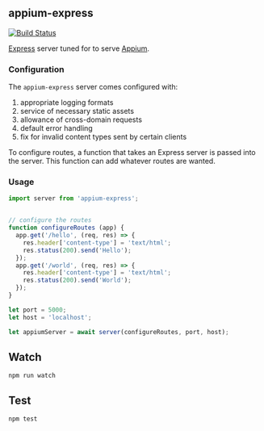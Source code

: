 ## appium-express

[![Build Status](https://travis-ci.org/appium/appium-express.svg)](https://travis-ci.org/appium/appium-express)

[Express](http://expressjs.com/) server tuned for to serve [Appium](http://appium.io/).


### Configuration

The `appium-express` server comes configured with:

1. appropriate logging formats
2. service of necessary static assets
3. allowance of cross-domain requests
4. default error handling
5. fix for invalid content types sent by certain clients

To configure routes, a function that takes an Express server is passed into the server. This function can add whatever routes are wanted.


### Usage

```js
import server from 'appium-express';


// configure the routes
function configureRoutes (app) {
  app.get('/hello', (req, res) => {
    res.header['content-type'] = 'text/html';
    res.status(200).send('Hello');
  });
  app.get('/world', (req, res) => {
    res.header['content-type'] = 'text/html';
    res.status(200).send('World');
  });
}

let port = 5000;
let host = 'localhost';

let appiumServer = await server(configureRoutes, port, host);
```


## Watch

```
npm run watch
```

## Test

```
npm test
```
